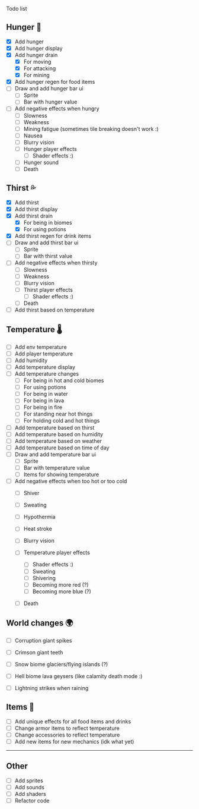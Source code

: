 Todo list 

## Hunger 🍖

- [x] Add hunger
- [x] Add hunger display
- [x] Add hunger drain
    - [x] For moving
    - [x] For attacking
    - [x] For mining
- [x] Add hunger regen for food items
- [ ] Draw and add hunger bar ui
    - [ ] Sprite
    - [ ] Bar with hunger value
- [ ] Add negative effects when hungry
    - [ ] Slowness
    - [ ] Weakness
    - [ ] Mining fatigue (sometimes tile breaking doesn't work :)
    - [ ] Nausea 
    - [ ] Blurry vision  
    - [ ] Hunger player effects
      - [ ] Shader effects :) 
    - [ ] Hunger sound
    - [ ] Death

## Thirst 💦

- [x] Add thirst
- [x] Add thirst display
- [x] Add thirst drain
    - [x] For being in biomes
    - [x] For using potions
- [x] Add thirst regen for drink items
- [ ] Draw and add thirst bar ui
    - [ ] Sprite
    - [ ] Bar with thirst value
- [ ] Add negative effects when thirsty
    - [ ] Slowness
    - [ ] Weakness
    - [ ] Blurry vision
    - [ ] Thirst player effects
      - [ ] Shader effects :) 
    - [ ] Death
- [ ] Add thirst based on temperature

## Temperature 🌡️

- [ ] Add env temperature
- [ ] Add player temperature
- [ ] Add humidity
- [ ] Add temperature display
- [ ] Add temperature changes
    - [ ] For being in hot and cold biomes
    - [ ] For using potions
    - [ ] For being in water
    - [ ] For being in lava
    - [ ] For being in fire
    - [ ] For standing near hot things
    - [ ] For holding cold and hot things
- [ ] Add temperature based on thirst
- [ ] Add temperature based on humidity
- [ ] Add temperature based on weather
- [ ] Add temperature based on time of day
- [ ] Draw and add temperature bar ui
     - [ ] Sprite
     - [ ] Bar with temperature value
     - [ ] Items for showing temperature
- [ ] Add negative effects when too hot or too cold
    - [ ] Shiver
    - [ ] Sweating
    - [ ] Hypothermia
    - [ ] Heat stroke
    - [ ] Blurry vision
    - [ ] Temperature player effects
      - [ ] Shader effects :)
      - [ ] Sweating 
      - [ ] Shivering
      - [ ] Becoming more red (?)
      - [ ] Becoming more blue (?)
    - [ ] Death


## World changes 🌍
- [ ] Corruption giant spikes
- [ ] Crimson giant teeth
- [ ] Snow biome glaciers/flying islands (?)
- [ ] Hell biome lava geysers (like calamity death mode :)
- [ ] Lightning strikes when raining


## Items 🧸
- [ ] Add unique effects for all food items and drinks
- [ ] Change armor items to reflect temperature
- [ ] Change accessories to reflect temperature
- [ ] Add new items for new mechanics (idk what yet)

--- 

## Other
- [ ] Add sprites 
- [ ] Add sounds
- [ ] Add shaders
- [ ] Refactor code
